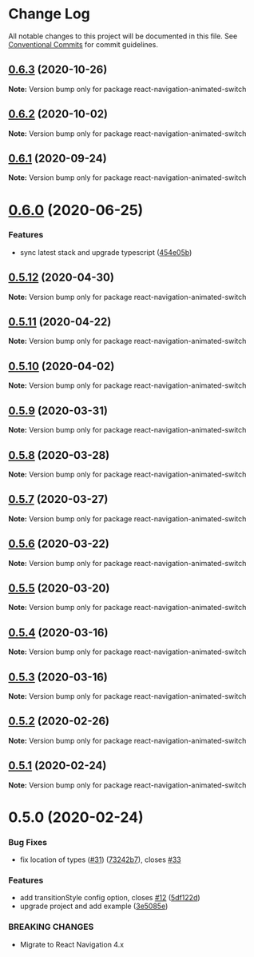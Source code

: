 # Change Log

All notable changes to this project will be documented in this file.
See [Conventional Commits](https://conventionalcommits.org) for commit guidelines.

## [0.6.3](https://github.com/react-navigation/react-navigation/compare/react-navigation-animated-switch@0.6.2...react-navigation-animated-switch@0.6.3) (2020-10-26)

**Note:** Version bump only for package react-navigation-animated-switch





## [0.6.2](https://github.com/react-navigation/react-navigation/compare/react-navigation-animated-switch@0.6.1...react-navigation-animated-switch@0.6.2) (2020-10-02)

**Note:** Version bump only for package react-navigation-animated-switch





## [0.6.1](https://github.com/react-navigation/react-navigation/compare/react-navigation-animated-switch@0.6.0...react-navigation-animated-switch@0.6.1) (2020-09-24)

**Note:** Version bump only for package react-navigation-animated-switch





# [0.6.0](https://github.com/react-navigation/react-navigation/compare/react-navigation-animated-switch@0.5.12...react-navigation-animated-switch@0.6.0) (2020-06-25)


### Features

* sync latest stack and upgrade typescript ([454e05b](https://github.com/react-navigation/react-navigation/commit/454e05b02ec97f053b381fdc801df899d8c93cb6))





## [0.5.12](https://github.com/react-navigation/react-navigation/compare/react-navigation-animated-switch@0.5.11...react-navigation-animated-switch@0.5.12) (2020-04-30)

**Note:** Version bump only for package react-navigation-animated-switch





## [0.5.11](https://github.com/react-navigation/react-navigation/compare/react-navigation-animated-switch@0.5.10...react-navigation-animated-switch@0.5.11) (2020-04-22)

**Note:** Version bump only for package react-navigation-animated-switch





## [0.5.10](https://github.com/react-navigation/react-navigation/compare/react-navigation-animated-switch@0.5.9...react-navigation-animated-switch@0.5.10) (2020-04-02)

**Note:** Version bump only for package react-navigation-animated-switch





## [0.5.9](https://github.com/react-navigation/react-navigation/compare/react-navigation-animated-switch@0.5.8...react-navigation-animated-switch@0.5.9) (2020-03-31)

**Note:** Version bump only for package react-navigation-animated-switch





## [0.5.8](https://github.com/react-navigation/react-navigation/compare/react-navigation-animated-switch@0.5.6...react-navigation-animated-switch@0.5.8) (2020-03-28)

**Note:** Version bump only for package react-navigation-animated-switch





## [0.5.7](https://github.com/react-navigation/react-navigation/compare/react-navigation-animated-switch@0.5.6...react-navigation-animated-switch@0.5.7) (2020-03-27)

**Note:** Version bump only for package react-navigation-animated-switch





## [0.5.6](https://github.com/react-navigation/react-navigation/compare/react-navigation-animated-switch@0.5.5...react-navigation-animated-switch@0.5.6) (2020-03-22)

**Note:** Version bump only for package react-navigation-animated-switch





## [0.5.5](https://github.com/react-navigation/react-navigation/compare/react-navigation-animated-switch@0.5.4...react-navigation-animated-switch@0.5.5) (2020-03-20)

**Note:** Version bump only for package react-navigation-animated-switch





## [0.5.4](https://github.com/react-navigation/react-navigation/compare/react-navigation-animated-switch@0.5.3...react-navigation-animated-switch@0.5.4) (2020-03-16)

**Note:** Version bump only for package react-navigation-animated-switch





## [0.5.3](https://github.com/react-navigation/react-navigation/compare/react-navigation-animated-switch@0.5.2...react-navigation-animated-switch@0.5.3) (2020-03-16)

**Note:** Version bump only for package react-navigation-animated-switch





## [0.5.2](https://github.com/react-navigation/react-navigation/compare/react-navigation-animated-switch@0.5.1...react-navigation-animated-switch@0.5.2) (2020-02-26)

**Note:** Version bump only for package react-navigation-animated-switch





## [0.5.1](https://github.com/react-navigation/react-navigation/compare/react-navigation-animated-switch@0.5.0...react-navigation-animated-switch@0.5.1) (2020-02-24)

**Note:** Version bump only for package react-navigation-animated-switch





# 0.5.0 (2020-02-24)


### Bug Fixes

* fix location of types ([#31](https://github.com/react-navigation/react-navigation/issues/31)) ([73242b7](https://github.com/react-navigation/react-navigation/commit/73242b7027a25389f6b5e3a514872a40a541ad1d)), closes [#33](https://github.com/react-navigation/react-navigation/issues/33)


### Features

* add transitionStyle config option, closes [#12](https://github.com/react-navigation/react-navigation/issues/12) ([5df122d](https://github.com/react-navigation/react-navigation/commit/5df122d9fc5bcbf08b6873e439eb802437d32891))
* upgrade project and add example ([3e5085e](https://github.com/react-navigation/react-navigation/commit/3e5085ee46fd788a21b590a7f230092bab7f928d))


### BREAKING CHANGES

* Migrate to React Navigation 4.x
